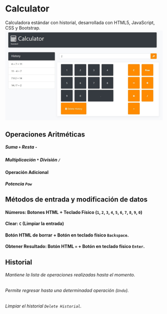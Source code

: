 # Calculator

Calculadora estándar con historial, desarrollada con HTML5, JavaScript, CSS y Bootstrap.
![alt text](https://github.com/williamvn/calculator/blob/master/img/imagen.jpg?raw=true)
 
## Operaciones Aritméticas
##### Suma `+`   Resta `-`
##### Multiplicación `*` División `/`
#### Operación Adicional 
##### Potencia `Pow`

## Métodos de entrada y modificación de datos
#### Números: Botones HTML + Teclado Físico (`1`, `2`, `3`, `4`, `5`, `6`, `7`, `8`, `9`, `0`)
#### Clear: `C` (Limpiar la entrada)
#### Botón HTML de borrar + Botón en teclado físico `Backspace`.
#### Obtener Resultado: Botón HTML `=` +  Botón en teclado físico `Enter`.

## Historial
###### Mantiene la lista de operaciones realizadas hasta el momento. 
###### Permite regresar hasta una determinadad operación (`Undo`).
###### Limpiar el historial `Delete Historial`.
